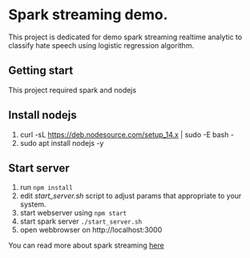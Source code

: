 # Spark streaming demo.

This project is dedicated for demo spark streaming realtime analytic to classify hate speech using logistic regression algorithm.

## Getting start

This project required spark and nodejs

## Install nodejs

1. curl -sL https://deb.nodesource.com/setup_14.x | sudo -E bash -
2. sudo apt install nodejs -y

## Start server

1. run `npm install`
2. edit *start_server.sh* script to adjust params that appropriate to your system.
3. start webserver using `npm start`
4. start spark server `./start_server.sh`
5. open webbrowser on http://localhost:3000

You can read more about spark streaming [here](https://www.analyticsvidhya.com/blog/2019/12/streaming-data-pyspark-machine-learning-model/)
